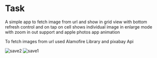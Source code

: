 # Task
A simple app to fetch image from url and show in grid view with bottom refresh control and on tap on cell shows individual image in enlarge mode with zoom in out support and apple photos app animation

To fetch images from url used Alamofire Library and pixabay Api

![save2](https://user-images.githubusercontent.com/19369339/30770980-5c446fec-a05b-11e7-9d4b-64ffcbc88ed7.jpg)
![save1](https://user-images.githubusercontent.com/19369339/30770982-5dcb7e32-a05b-11e7-991c-1fb98944540f.jpg)



